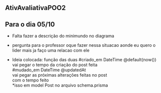 ## AtivAvaliativaPOO2

## Para o dia 05/10

- Falta fazer a descrição do minimundo no diagrama

- pergunta para o professor oque fazer nessa situacao aonde eu quero o lider mais ja faço uma relacao com ele

- Ideia colocada: função das duas 
  #criado_em DateTime @default(now())<br>
  vai pegar o tempo da criação do post feita <br>
  #mudado_em DateTime @updatedAt<br>
  vai pegar as próximas alterações feitas no post<br>
  com o tempo feito<br>
  *isso em model Post no arquivo schema.prisma 
